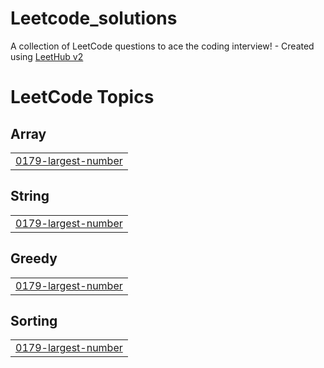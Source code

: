 # Leetcode_solutions
A collection of LeetCode questions to ace the coding interview! - Created using [LeetHub v2](https://github.com/arunbhardwaj/LeetHub-2.0)

<!---LeetCode Topics Start-->
# LeetCode Topics
## Array
|  |
| ------- |
| [0179-largest-number](https://github.com/Arunkarthi123/Leetcode_solutions/tree/master/0179-largest-number) |
## String
|  |
| ------- |
| [0179-largest-number](https://github.com/Arunkarthi123/Leetcode_solutions/tree/master/0179-largest-number) |
## Greedy
|  |
| ------- |
| [0179-largest-number](https://github.com/Arunkarthi123/Leetcode_solutions/tree/master/0179-largest-number) |
## Sorting
|  |
| ------- |
| [0179-largest-number](https://github.com/Arunkarthi123/Leetcode_solutions/tree/master/0179-largest-number) |
<!---LeetCode Topics End-->